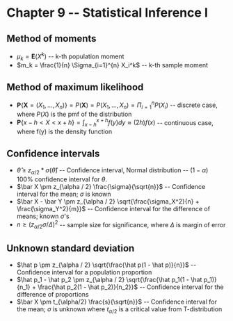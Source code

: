 # Chapter 9 -- Statistical Inference I

## Method of moments
* $\mu_k = \textbf{E}(X^k)$ -- k-th population moment
* $m_k = \frac{1}{n} \Sigma_{i=1}^{n} X_i^k$ -- k-th sample moment

## Method of maximum likelihood
* $\textbf{P}\{\textbf{X} = (X_1, \ldots, X_n)\} = P(\textbf{X}) = P(X_1, \ldots, X_n) = \Pi_{i = 1}^{n} P(X_i)$ -- discrete case, where $P(X)$ is the pmf of the distribution
* $\textbf{P}\{x - h < X < x + h\} = \int_{x - h}^{x + h} f(y)dy \approx (2h)f(x)$ -- continuous case, where f(y) is the density function

## Confidence intervals
* $\hat \theta \pm z_{\alpha / 2} * \sigma(\hat \theta)$ -- Confidence interval, Normal distribution -- $(1 - \alpha)$ 100% confidence interval for $\theta$.
* $\bar X \pm z_{\alpha / 2} \frac{\sigma}{\sqrt{n}}$ -- Confidence interval for the mean; $\sigma$ is known
* $\bar X - \bar Y \pm z_{\alpha / 2} \sqrt{\frac{\sigma_X^2}{n} + \frac{\sigma_Y^2}{m}}$ -- Confidence interval for the difference of means; known $\sigma$'s
* $n \geq (z_{\alpha / 2} \sigma / \Delta)^2$ -- sample size for significance, where $\Delta$ is margin of error

## Unknown standard deviation
* $\hat p \pm z_{\alpha / 2} \sqrt{\frac{\hat p(1 - \hat p)}{n}}$ -- Confidence interval for a population proportion
* $\hat p_1 - \hat p_2 \pm z_{\alpha / 2} \sqrt{\frac{\hat p_1(1 - \hat p_1)}{n_1} + \frac{\hat p_2(1 - \hat p_2)}{n_2}}$ -- Confidence interval for the difference of proportions
* $\bar X \pm t_{\alpha/2} \frac{s}{\sqrt{n}}$ -- Confidence interval for the mean; $\sigma$ is unknown where $t_{\alpha / 2}$ is a critical value from T-distribution

